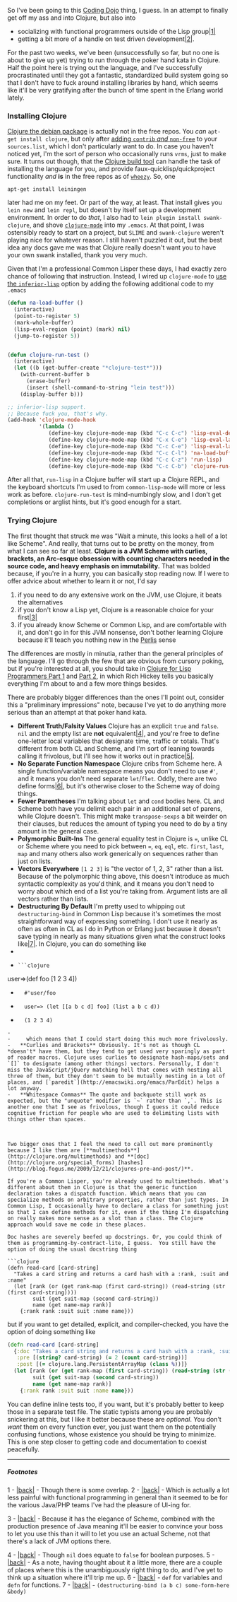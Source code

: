 So I've been going to this [Coding Dojo](http://www.meetup.com/Toronto-Coding-Dojo/) thing, I guess. In an attempt to finally get off my ass and into Clojure, but also into 


-   socializing with functional programmers outside of the Lisp group<a name="note-Thu-Aug-23-161334EDT-2012"></a>[|1|](#foot-Thu-Aug-23-161334EDT-2012)
-   getting a bit more of a handle on test driven development<a name="note-Thu-Aug-23-161338EDT-2012"></a>[|2|](#foot-Thu-Aug-23-161338EDT-2012).


For the past two weeks, we've been (unsuccessfully so far, but no one is about to give up yet) trying to run through the poker hand kata in Clojure. Half the point here is trying out the language, and I've successfully procrastinated until they got a fantastic, standardized build system going so that I don't have to fuck around installing libraries by hand, which seems like it'll be very gratifying after the bunch of time spent in the Erlang world lately.

### <a name="installing-clojure"></a>Installing Clojure

[Clojure the debian package](http://packages.debian.org/sid/devel/clojure) is actually not in the free repos. You *can* `apt-get install clojure`, but only after [adding `contrib` *and* `non-free`](http://wiki.debian.org/Clojure) to your `sources.list`, which I don't particularly want to do. In case you haven't noticed yet, I'm the sort of person who occasionally runs `vrms`, just to make sure. It turns out though, that the [Clojure build tool](http://packages.debian.org/unstable/java/leiningen) can handle the task of installing the language for you, and provide faux-quicklisp/quickproject functionality *and* **is** in the free repos as of [`wheezy`](http://www.debian.org/releases/wheezy/). So, one

```
apt-get install leiningen
```

later had me on my feet. Or part of the way, at least. That install gives you `lein new` and `lein repl`, but doesn't by itself set up a development environment. In order to do *that*, I also had to `lein plugin install swank-clojure`, and shove [`clojure-mode`](https://github.com/technomancy/clojure-mode/) into my `.emacs`. At that point, I was ostensibly ready to start on a project, but `SLIME` and `swank-clojure` weren't playing nice for whatever reason. I still haven't puzzled it out, but the best idea any docs gave me was that Clojure really doesn't want you to have your own swank installed, thank you very much.

Given that I'm a professional Common Lisper these days, I had exactly zero chance of following that instruction. Instead, I wired up `clojure-mode` to [use the `inferior-lisp`](http://nakkaya.com/2009/12/01/adding-inferior-lisp-support-for-clojure-mode/) option by adding the following additional code to my `.emacs`

```lisp
(defun na-load-buffer ()
  (interactive)
  (point-to-register 5)
  (mark-whole-buffer)
  (lisp-eval-region (point) (mark) nil)
  (jump-to-register 5))


(defun clojure-run-test ()
  (interactive)
  (let ((b (get-buffer-create "*clojure-test*")))
    (with-current-buffer b
      (erase-buffer)
      (insert (shell-command-to-string "lein test")))
    (display-buffer b)))

;; inferior-lisp support.
;; Because fuck you, that's why.
(add-hook 'clojure-mode-hook
          '(lambda () 
             (define-key clojure-mode-map (kbd "C-c C-c") 'lisp-eval-defun)
             (define-key clojure-mode-map (kbd "C-x C-e") 'lisp-eval-last-sexp)
             (define-key clojure-mode-map (kbd "C-c C-e") 'lisp-eval-last-sexp)
             (define-key clojure-mode-map (kbd "C-c C-l") 'na-load-buffer)
             (define-key clojure-mode-map (kbd "C-c C-z") 'run-lisp)
             (define-key clojure-mode-map (kbd "C-c C-b") 'clojure-run-test)))
```

After all that, `run-lisp` in a Clojure buffer will start up a Clojure REPL, and the keyboard shortcuts I'm used to from `common-lisp-mode` will more or less work as before. `clojure-run-test` is mind-numbingly slow, and I don't get completions or arglist hints, but it's good enough for a start.

### <a name="trying-clojure"></a>Trying Clojure

The first thought that struck me was "Wait a minute, this looks a hell of a lot like Scheme". And really, that turns out to be pretty on the money, from what I can see so far at least. **Clojure is a JVM Scheme with curlies, brackets, an Arc-esque obsession with counting characters needed in the source code, and heavy emphasis on immutability.** That was bolded because, if you're in a hurry, you can basically stop reading now. If I were to offer advice about whether to learn it or not, I'd say


1.   if you need to do any extensive work on the JVM, use Clojure, it beats the alternatives
1.   if you don't know a Lisp yet, Clojure is a reasonable choice for your first<a name="note-Thu-Aug-23-161738EDT-2012"></a>[|3|](#foot-Thu-Aug-23-161738EDT-2012)
1.   if you already know Scheme or Common Lisp, and are comfortable with it, and don't go in for this JVM nonsense, don't bother learning Clojure because it'll teach you nothing new in the [Perlis](http://www.cs.yale.edu/quotes.html) sense


The differences are mostly in minutia, rather than the general principles of the language. I'll go through the few that are obvious from cursory poking, but if you're interested at all, you should take in [Clojure for Lisp Programmers Part 1](http://blip.tv/clojure/clojure-for-lisp-programmers-part-1-1319721) and [Part 2](http://blip.tv/clojure/clojure-for-lisp-programmers-part-2-1319826), in which Rich Hickey tells you basically everything I'm about to and a few more things besides. 

There are probably bigger differences than the ones I'll point out, consider this a "preliminary impressions" note, because I've yet to do anything more serious than an attempt at that poker hand kata.


-   **Different Truth/Falsity Values** Clojure has an explicit `true` and `false`. `nil` and the empty list are  **not** equivalent<a name="note-Thu-Aug-23-162302EDT-2012"></a>[|4|](#foot-Thu-Aug-23-162302EDT-2012), and you're free to define one-letter local variables that designate `t`ime, `t`raffic or `t`otals. That's different from both CL and Scheme, and I'm sort of leaning towards calling it frivolous, but I'll see how it works out in practice<a name="note-Thu-Aug-23-162306EDT-2012"></a>[|5|](#foot-Thu-Aug-23-162306EDT-2012).
-   **No Separate Function Namespace** Clojure cribs from Scheme here. A single function/variable namespace means you don't need to use `#'`, and it means you don't need separate `let`/`flet`. Oddly, there are two define forms<a name="note-Thu-Aug-23-162310EDT-2012"></a>[|6|](#foot-Thu-Aug-23-162310EDT-2012), but it's otherwise closer to the Scheme way of doing things.
-   **Fewer Parentheses** I'm talking about `let` and `cond` bodies here. CL and Scheme both have you delimit each pair in an additional set of parens, while Clojure doesn't. This might make `transpose-sexps` a bit weirder on their clauses, but reduces the amount of typing you need to do by a tiny amount in the general case.
-   **Polymorphic Built-Ins** The general equality test in Clojure is `=`, unlike CL or Scheme where you need to pick between `=`, `eq`, `eql`, etc. `first`, `last`, `map` and many others also work generically on sequences rather than just on lists.
-   **Vectors Everywhere** `[1 2 3]` is "the vector of 1, 2, 3" rather than a list. Because of the polymorphic thing above, this doesn't introduce as much syntactic complexity as you'd think, and it means you don't need to worry about which end of a list you're taking from. Argument lists are all vectors rather than lists.
-   **Destructuring By Default** I'm pretty used to whipping out  `destructuring-bind` in Common Lisp because it's sometimes the most straightforward way of expressing something. I don't use it nearly as often as often in CL as I do in Python or Erlang just because it doesn't save typing in nearly as many situations given what the construct looks like<a name="note-Thu-Aug-23-162317EDT-2012"></a>[|7|](#foot-Thu-Aug-23-162317EDT-2012). In Clojure, you can do something like
- 
-     ```clojure
user=>(def foo [1 2 3 4])
-       #'user/foo
-       user=> (let [[a b c d] foo] (list a b c d))
-       (1 2 3 4)
```
- 
-     which means that I could start doing this much more frivolously.
-   **Curlies and Brackets** Obviously. It's not as though CL *doesn't* have them, but they tend to get used very sparingly as part of reader macros. Clojure uses curlies to designate hash-maps/sets and `[]` to designate (among other things) vectors. Personally, I don't miss the JavaScript/jQuery matching hell that comes with nesting all three of them, but they don't seem to be mutually nesting in a lot of places, and [`paredit`](http://emacswiki.org/emacs/ParEdit) helps a lot anyway.
-   **Whitespace Commas** The quote and backquote still work as expected, but the "unquote" modifier is `~` rather than `,`. This is another one that I see as frivolous, though I guess it could reduce cognitive friction for people who are used to delimiting lists with things other than spaces.



Two bigger ones that I feel the need to call out more prominently because I like them are [**multimethods**](http://clojure.org/multimethods) and **[doc](http://clojure.org/special_forms) [hashes](http://blog.fogus.me/2009/12/21/clojures-pre-and-post/)**.

If you're a Common Lisper, you're already used to multimethods. What's different about them in Clojure is that the generic function declaration takes a dispatch function. Which means that you can specialize methods on arbitrary properties, rather than just types. In Common Lisp, I occasionally have to declare a class for something just so that I can define methods for it, even if the thing I'm dispatching on really makes more sense as a slot than a class. The Clojure approach would save me code in these places.

Doc hashes are severely beefed up docstrings. Or, you could think of them as programming-by-contract-lite, I guess.  You still have the option of doing the usual docstring thing

```clojure
(defn read-card [card-string]
  "Takes a card string and returns a card hash with a :rank, :suit and :name"
  (let [rank (or (get rank-map (first card-string)) (read-string (str (first card-string))))
        suit (get suit-map (second card-string))
        name (get name-map rank)]
    {:rank rank :suit suit :name name}))
```

but if you want to get detailed, explicit, and compiler-checked, you have the option of doing something like

```clojure
(defn read-card [card-string]
  {:doc "Takes a card string and returns a card hash with a :rank, :suit and :name"
   :pre [(string? card-string) (= 2 (count card-string))]
   :post [(= clojure.lang.PersistentArrayMap (class %))]}  
  (let [rank (or (get rank-map (first card-string)) (read-string (str (first card-string))))
        suit (get suit-map (second card-string))
        name (get name-map rank)]
    {:rank rank :suit suit :name name}))
```

You can define inline tests too, if you want, but it's probably better to keep those in a separate test file. The static typists among you are probably snickering at this, but I like it better because these are *optional*. You don't *want* them on every function ever, you just want them on the potentially confusing functions, whose existence you should be trying to minimize. This is one step closer to getting code and documentation to coexist peacefully.

* * *
##### Footnotes

1 - <a name="foot-Thu-Aug-23-161334EDT-2012"></a>[|back|](#note-Thu-Aug-23-161334EDT-2012) - Though there is some overlap.
2 - <a name="foot-Thu-Aug-23-161338EDT-2012"></a>[|back|](#note-Thu-Aug-23-161338EDT-2012) - Which is actually a lot less painful with functional programming in general than it seemed to be for the various Java/PHP teams I've had the pleasure of UI-ing for.

3 - <a name="foot-Thu-Aug-23-161738EDT-2012"></a>[|back|](#note-Thu-Aug-23-161738EDT-2012) - Because it has the elegance of Scheme, combined with the production presence of Java meaning it'll be easier to convince your boss to let you use this than it will to let you use an actual Scheme, not that there's a lack of JVM options there.

4 - <a name="foot-Thu-Aug-23-162302EDT-2012"></a>[|back|](#note-Thu-Aug-23-162302EDT-2012) - Though `nil` does equate to `false` for boolean purposes.
5 - <a name="foot-Thu-Aug-23-162306EDT-2012"></a>[|back|](#note-Thu-Aug-23-162306EDT-2012) - As a note, having thought about it a little more, there are a couple of places where this is the unambiguously right thing to do, and I've yet to think up a situation where it'll trip me up.
6 - <a name="foot-Thu-Aug-23-162310EDT-2012"></a>[|back|](#note-Thu-Aug-23-162310EDT-2012) - `def` for variables and `defn` for functions.
7 - <a name="foot-Thu-Aug-23-162317EDT-2012"></a>[|back|](#note-Thu-Aug-23-162317EDT-2012) -  `(destructuring-bind (a b c) some-form-here &body)`
